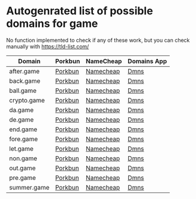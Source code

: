 # Autogenrated list of possible domains for game

No function implemented to check if any of these work, but you can check manually with https://tld-list.com/

| Domain | Porkbun | NameCheap | Domains App |
|---|---|---|---|
| after.game | [Porkbun](https://porkbun.com/checkout/search?prb=e814663da1&tlds=&idnLanguage=&search=search&q=after.game) | [Namecheap](https://www.namecheap.com/domains/registration/results/?domain=after.game) | [Dmns](https://dmns.app/domains?q=after.game) |
| back.game | [Porkbun](https://porkbun.com/checkout/search?prb=e814663da1&tlds=&idnLanguage=&search=search&q=back.game) | [Namecheap](https://www.namecheap.com/domains/registration/results/?domain=back.game) | [Dmns](https://dmns.app/domains?q=back.game) |
| ball.game | [Porkbun](https://porkbun.com/checkout/search?prb=e814663da1&tlds=&idnLanguage=&search=search&q=ball.game) | [Namecheap](https://www.namecheap.com/domains/registration/results/?domain=ball.game) | [Dmns](https://dmns.app/domains?q=ball.game) |
| crypto.game | [Porkbun](https://porkbun.com/checkout/search?prb=e814663da1&tlds=&idnLanguage=&search=search&q=crypto.game) | [Namecheap](https://www.namecheap.com/domains/registration/results/?domain=crypto.game) | [Dmns](https://dmns.app/domains?q=crypto.game) |
| da.game | [Porkbun](https://porkbun.com/checkout/search?prb=e814663da1&tlds=&idnLanguage=&search=search&q=da.game) | [Namecheap](https://www.namecheap.com/domains/registration/results/?domain=da.game) | [Dmns](https://dmns.app/domains?q=da.game) |
| de.game | [Porkbun](https://porkbun.com/checkout/search?prb=e814663da1&tlds=&idnLanguage=&search=search&q=de.game) | [Namecheap](https://www.namecheap.com/domains/registration/results/?domain=de.game) | [Dmns](https://dmns.app/domains?q=de.game) |
| end.game | [Porkbun](https://porkbun.com/checkout/search?prb=e814663da1&tlds=&idnLanguage=&search=search&q=end.game) | [Namecheap](https://www.namecheap.com/domains/registration/results/?domain=end.game) | [Dmns](https://dmns.app/domains?q=end.game) |
| fore.game | [Porkbun](https://porkbun.com/checkout/search?prb=e814663da1&tlds=&idnLanguage=&search=search&q=fore.game) | [Namecheap](https://www.namecheap.com/domains/registration/results/?domain=fore.game) | [Dmns](https://dmns.app/domains?q=fore.game) |
| let.game | [Porkbun](https://porkbun.com/checkout/search?prb=e814663da1&tlds=&idnLanguage=&search=search&q=let.game) | [Namecheap](https://www.namecheap.com/domains/registration/results/?domain=let.game) | [Dmns](https://dmns.app/domains?q=let.game) |
| non.game | [Porkbun](https://porkbun.com/checkout/search?prb=e814663da1&tlds=&idnLanguage=&search=search&q=non.game) | [Namecheap](https://www.namecheap.com/domains/registration/results/?domain=non.game) | [Dmns](https://dmns.app/domains?q=non.game) |
| out.game | [Porkbun](https://porkbun.com/checkout/search?prb=e814663da1&tlds=&idnLanguage=&search=search&q=out.game) | [Namecheap](https://www.namecheap.com/domains/registration/results/?domain=out.game) | [Dmns](https://dmns.app/domains?q=out.game) |
| pre.game | [Porkbun](https://porkbun.com/checkout/search?prb=e814663da1&tlds=&idnLanguage=&search=search&q=pre.game) | [Namecheap](https://www.namecheap.com/domains/registration/results/?domain=pre.game) | [Dmns](https://dmns.app/domains?q=pre.game) |
| summer.game | [Porkbun](https://porkbun.com/checkout/search?prb=e814663da1&tlds=&idnLanguage=&search=search&q=summer.game) | [Namecheap](https://www.namecheap.com/domains/registration/results/?domain=summer.game) | [Dmns](https://dmns.app/domains?q=summer.game) |
